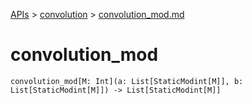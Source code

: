 [APIs](../index.md) > [convolution](./index.md) > [convolution_mod.md]()

# convolution_mod

```
convolution_mod[M: Int](a: List[StaticModint[M]], b: List[StaticModint[M]]) -> List[StaticModint[M]]
```
